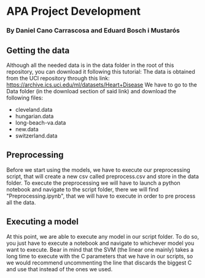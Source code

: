 # APA Project Development
### By Daniel Cano Carrascosa and Eduard Bosch i Mustarós


## Getting the data
Although all the needed data is in the data folder in the root of this repository, you can download it following this tutorial:
The data is obtained from the UCI repository through this link: https://archive.ics.uci.edu/ml/datasets/Heart+Disease
We have to go to the Data folder (in the download section of said link) and download the following files:
  - cleveland.data
  - hungarian.data
  - long-beach-va.data
  - new.data
  - switzerland.data

## Preprocessing

Before we start using the models, we have to execute our preprocessing script, that will create a new csv called preprocess.csv and store in the data folder. 
To execute the preprocessing we will have to launch a python notebook and navigate to the script folder, there we will find "Preprocessing.ipynb", that we will have to execute in order to pre process all the data.

## Executing a model

At this point, we are able to execute any model in our script folder. To do so, you just have to execute a notebook and navigate to whichever model you want to execute. Bear in mind that the SVM (the linear one mainly) takes a long time to execute with the C parameters that we have in our scripts, so we would recommend uncommenting the line that discards the biggest C and use that instead of the ones we used.


